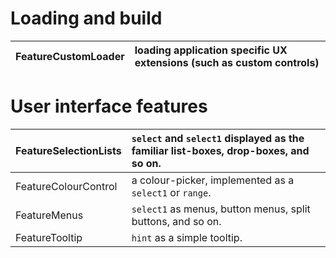 # Loading and build #

| FeatureCustomLoader | loading application specific UX extensions (such as custom controls) |
|:--------------------|:---------------------------------------------------------------------|

# User interface features #

| FeatureSelectionLists | `select` and `select1` displayed as the familiar list-boxes, drop-boxes, and so on. |
|:----------------------|:------------------------------------------------------------------------------------|
| FeatureColourControl | a colour-picker, implemented as a `select1` or `range`. |
| FeatureMenus | `select1` as menus, button menus, split buttons, and so on. |
| FeatureTooltip | `hint` as a simple tooltip. |